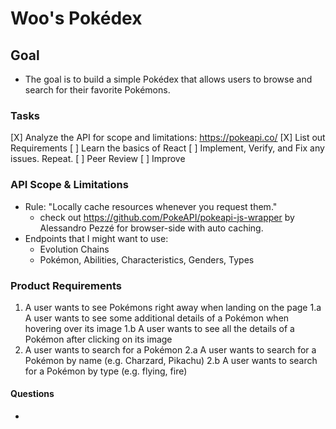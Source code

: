 # Woo's Pokédex

## Goal
- The goal is to build a simple Pokédex that allows users to browse and search for their favorite Pokémons.

### Tasks
 [X] Analyze the API for scope and limitations: https://pokeapi.co/
 [X] List out Requirements
 [ ] Learn the basics of React
 [ ] Implement, Verify, and Fix any issues. Repeat.
 [ ] Peer Review
 [ ] Improve

### API Scope & Limitations
- Rule: "Locally cache resources whenever you request them."
    - check out https://github.com/PokeAPI/pokeapi-js-wrapper by Alessandro Pezzé for browser-side with auto caching.
- Endpoints that I might want to use: 
    - Evolution Chains
    - Pokémon, Abilities, Characteristics, Genders, Types

### Product Requirements
1. A user wants to see Pokémons right away when landing on the page
    1.a A user wants to see some additional details of a Pokémon when hovering over its image
    1.b A user wants to see all the details of a Pokémon after clicking on its image
2. A user wants to search for a Pokémon
    2.a A user wants to search for a Pokémon by name (e.g. Charzard, Pikachu)
    2.b A user wants to search for a Pokémon by type (e.g. flying, fire)

#### Questions
- 

